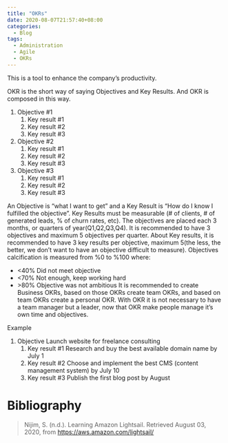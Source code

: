 ```yaml
---
title: "OKRs"
date: 2020-08-07T21:57:40+08:00
categories:
  - Blog
tags:
  - Administration
  - Agile
  - OKRs
---
```

This is a tool to enhance the company’s productivity.
<!--more-->
OKR is the short way of saying Objectives and Key Results. And OKR is composed in this way.
1.  Objective #1
    1.  Key result #1
    1.  Key result #2
    1.  Key result #3
1.  Objective #2
    1.  Key result #1
    1.  Key result #2
    1.  Key result #3
1.  Objective #3
    1.  Key result #1
    1.  Key result #2
    1.  Key result #3

An Objective is “what I want to get” and a Key Result is “How do I know I fulfilled the objective”. Key Results must be measurable (# of clients, # of generated leads, % of churn rates, etc).
The objectives are placed each 3 months, or quarters of year(Q1,Q2,Q3,Q4). It is recommended to have 3 objectives and maximum 5 objectives per quarter.   About Key results, it is recommended to have 3 key results per objective, maximum 5(the less, the better, we don’t want to have an objective difficult to measure).
Objectives calcification is measured from %0 to %100 where:
*   <40%        Did not meet objective
*   <70%        Not enough, keep working hard
*   \>80%        Objective was not ambitious
It is recommended to create Business OKRs, based on those OKRs create team OKRs, and based on team OKRs create a personal OKR. With OKR it is not necessary to have a team manager but a leader, now that OKR make people manage it’s own time and objectives.

Example
1.  Objective  Launch website for freelance consulting
    1.  Key result #1 Research and buy the best available domain name by July 1
    1.  Key result #2 Choose and implement the best CMS (content management system) by July 10
    1.  Key result #3 Publish the first blog post by August

# Bibliography
> Nijim, S. (n.d.). Learning Amazon Lightsail. Retrieved August 03, 2020, from https://aws.amazon.com/lightsail/